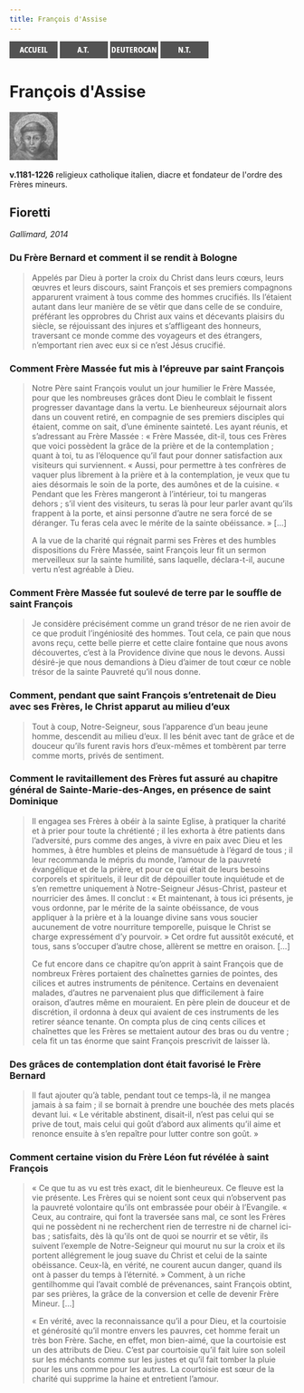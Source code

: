```yaml
---
title: François d'Assise
---
```

[<img src="/images/accueil.png">](/)
[<img src="/images/ancientestament.png">](/pages/ancientestament.html)
[<img src="/images/deuterocanoniques.png">](/pages/deuterocanoniques.html)
[<img src="/images/nouveautestament.png">](/pages/nouveautestament.html)

# François d'Assise

[<img src="/images/francoisdassise.png">](https://fr.wikipedia.org/wiki/Fran%C3%A7ois_d%27Assise)

**v.1181-1226** religieux catholique italien, diacre et fondateur de l'ordre des Frères mineurs.


## Fioretti <a name="francoisdassise-fioretti"></a>
*Gallimard, 2014*

### Du Frère Bernard et comment il se rendit à Bologne
>Appelés par Dieu à porter la croix du Christ dans leurs cœurs, leurs œuvres et leurs discours, saint François et ses premiers compagnons apparurent vraiment à tous comme des hommes crucifiés. Ils l’étaient autant dans leur manière de se vêtir que dans celle de se conduire, préférant les opprobres du Christ aux vains et décevants plaisirs du siècle, se réjouissant des injures et s’affligeant des honneurs, traversant ce monde comme des voyageurs et des étrangers, n’emportant rien avec eux si ce n’est Jésus crucifié.

### Comment Frère Massée fut mis à l’épreuve par saint François
>Notre Père saint François voulut un jour humilier le Frère Massée, pour que les nombreuses grâces dont Dieu le comblait le fissent progresser davantage dans la vertu. Le bienheureux séjournait alors dans un couvent retiré, en compagnie de ses premiers disciples qui étaient, comme on sait, d’une éminente sainteté. Les ayant réunis, et s’adressant au Frère Massée : « Frère Massée, dit-il, tous ces Frères que voici possèdent la grâce de la prière et de la contemplation ; quant à toi, tu as l’éloquence qu’il faut pour donner satisfaction aux visiteurs qui surviennent. « Aussi, pour permettre à tes confrères de vaquer plus librement à la prière et à la contemplation, je veux que tu aies désormais le soin de la porte, des aumônes et de la cuisine. « Pendant que les Frères mangeront à l’intérieur, toi tu mangeras dehors ; s’il vient des visiteurs, tu seras là pour leur parler avant qu’ils frappent à la porte, et ainsi personne d’autre ne sera forcé de se déranger. Tu feras cela avec le mérite de la sainte obéissance. » […]
>
>A la vue de la charité qui régnait parmi ses Frères et des humbles dispositions du Frère Massée, saint François leur fit un sermon merveilleux sur la sainte humilité, sans laquelle, déclara-t-il, aucune vertu n’est agréable à Dieu.

### Comment Frère Massée fut soulevé de terre par le souffle de saint François
>Je considère précisément comme un grand trésor de ne rien avoir de ce que produit l’ingéniosité des hommes. Tout cela, ce pain que nous avons reçu, cette belle pierre et cette claire fontaine que nous avons découvertes, c’est à la Providence divine que nous le devons. Aussi désiré-je que nous demandions à Dieu d’aimer de tout cœur ce noble trésor de la sainte Pauvreté qu’il nous donne.

### Comment, pendant que saint François s’entretenait de Dieu avec ses Frères, le Christ apparut au milieu d’eux
>Tout à coup, Notre-Seigneur, sous l’apparence d’un beau jeune homme, descendit au milieu d’eux. Il les bénit avec tant de grâce et de douceur qu’ils furent ravis hors d’eux-mêmes et tombèrent par terre comme morts, privés de sentiment.

### Comment le ravitaillement des Frères fut assuré au chapitre général de Sainte-Marie-des-Anges, en présence de saint Dominique
>Il engagea ses Frères à obéir à la sainte Eglise, à pratiquer la charité et à prier pour toute la chrétienté ; il les exhorta à être patients dans l’adversité, purs comme des anges, à vivre en paix avec Dieu et les hommes, à être humbles et pleins de mansuétude à l’égard de tous ; il leur recommanda le mépris du monde, l’amour de la pauvreté évangélique et de la prière, et pour ce qui était de leurs besoins corporels et spirituels, il leur dit de dépouiller toute inquiétude et de s’en remettre uniquement à Notre-Seigneur Jésus-Christ, pasteur et nourricier des âmes. Il conclut : « Et maintenant, à tous ici présents, je vous ordonne, par le mérite de la sainte obéissance, de vous appliquer à la prière et à la louange divine sans vous soucier aucunement de votre nourriture temporelle, puisque le Christ se charge expressément d’y pourvoir. » Cet ordre fut aussitôt exécuté, et tous, sans s’occuper d’autre chose, allèrent se mettre en oraison. […]
>
>Ce fut encore dans ce chapitre qu’on apprit à saint François que de nombreux Frères portaient des chaînettes garnies de pointes, des cilices et autres instruments de pénitence. Certains en devenaient malades, d’autres ne parvenaient plus que difficilement à faire oraison, d’autres même en mouraient. En père plein de douceur et de discrétion, il ordonna à deux qui avaient de ces instruments de les retirer séance tenante. On compta plus de cinq cents cilices et chaînettes que les Frères se mettaient autour des bras ou du ventre ; cela fit un tas énorme que saint François prescrivit de laisser là.

### Des grâces de contemplation dont était favorisé le Frère Bernard
>Il faut ajouter qu’à table, pendant tout ce temps-là, il ne mangea jamais à sa faim ; il se bornait à prendre une bouchée des mets placés devant lui. « Le véritable abstinent, disait-il, n’est pas celui qui se prive de tout, mais celui qui goût d’abord aux aliments qu’il aime et renonce ensuite à s’en repaître pour lutter contre son goût. »

### Comment certaine vision du Frère Léon fut révélée à saint François
>« Ce que tu as vu est très exact, dit le bienheureux. Ce fleuve est la vie présente. Les Frères qui se noient sont ceux qui n’observent pas la pauvreté volontaire qu’ils ont embrassée pour obéir à l’Evangile. « Ceux, au contraire, qui font la traversée sans mal, ce sont les Frères qui ne possèdent ni ne recherchent rien de terrestre ni de charnel ici-bas ; satisfaits, dès là qu’ils ont de quoi se nourrir et se vêtir, ils suivent l’exemple de Notre-Seigneur qui mourut nu sur la croix et ils portent allégrement le joug suave du Christ et celui de la sainte obéissance. Ceux-là, en vérité, ne courent aucun danger, quand ils ont à passer du temps à l’éternité. » Comment, à un riche gentilhomme qui l’avait comblé de prévenances, saint François obtint, par ses prières, la grâce de la conversion et celle de devenir Frère Mineur. [...]
>
>« En vérité, avec la reconnaissance qu’il a pour Dieu, et la courtoisie et générosité qu’il montre envers les pauvres, cet homme ferait un très bon Frère. Sache, en effet, mon bien-aimé, que la courtoisie est un des attributs de Dieu. C’est par courtoisie qu’il fait luire son soleil sur les méchants comme sur les justes et qu’il fait tomber la pluie pour les uns comme pour les autres. La courtoisie est sœur de la charité qui supprime la haine et entretient l’amour.